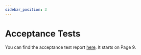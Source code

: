 ```yaml
---
sidebar_position: 3
---
```

# Acceptance Tests

You can find the acceptance test report [here](https://docs.google.com/document/d/1BqJuHvXan7W0Tp8wXqw7djBdliMmIsoK_ce-NQKf5nI/edit?usp=sharing). It starts on Page 9.
